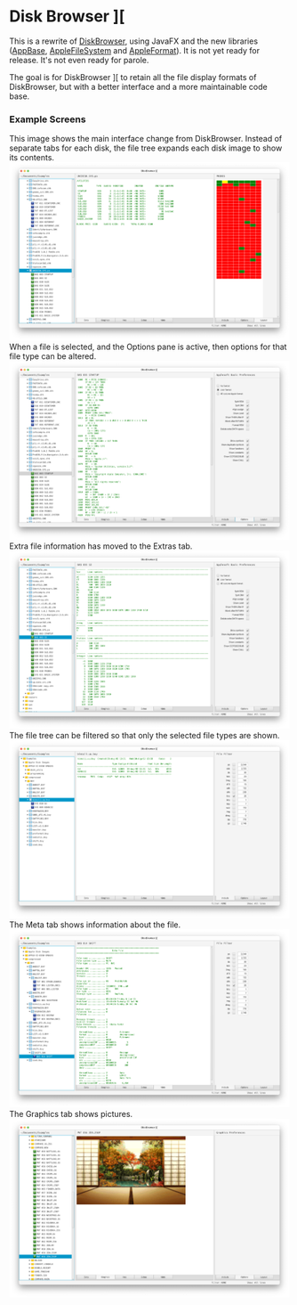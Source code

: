 # Disk Browser ][
This is a rewrite of [DiskBrowser](https://github.com/dmolony/diskbrowser), using JavaFX
 and the new libraries ([AppBase](https://github.com/dmolony/AppBase),
  [AppleFileSystem](https://github.com/dmolony/AppleFileSystem) and
   [AppleFormat](https://github.com/dmolony/AppleFormat)). It is not yet ready
  for release. It's not even ready for parole.
  
  The goal is for DiskBrowser ][ to retain all the file display formats of
   DiskBrowser, but with a better interface and a more maintainable code base.
   
### Example Screens
This image shows the main interface change from DiskBrowser. Instead of separate tabs
 for each disk, the file tree expands each disk image to show its contents.
![Teaser](screens/teaser.png?raw=true "This will change")
When a file is selected, and the Options pane is active, then options for that
 file type can be altered.
![Teaser](screens/teaser2.png?raw=true "Don't rely on this")
Extra file information has moved to the Extras tab.
![Teaser](screens/teaser3.png?raw=true "Other file types will have different output")
The file tree can be filtered so that only the selected file types are shown.
![Teaser](screens/teaser4.png?raw=true "BXY files")
The Meta tab shows information about the file.
![Teaser](screens/teaser5.png?raw=true "Boring")
The Graphics tab shows pictures.
![Teaser](screens/teaser6.png?raw=true "Quelle surprise!")